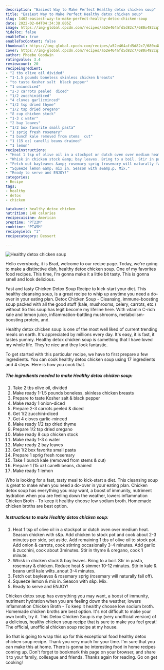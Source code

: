 ```yaml
---
description: "Easiest Way to Make Perfect Healthy detox chicken soup"
title: "Easiest Way to Make Perfect Healthy detox chicken soup"
slug: 1462-easiest-way-to-make-perfect-healthy-detox-chicken-soup
date: 2022-02-04T04:34:38.805Z
image: https://img-global.cpcdn.com/recipes/a52e464afd5d82c7/680x482cq70/healthy-detox-chicken-soup-recipe-main-photo.jpg
hideToc: false
enableToc: true
enableTocContent: false
thumbnail: https://img-global.cpcdn.com/recipes/a52e464afd5d82c7/680x482cq70/healthy-detox-chicken-soup-recipe-main-photo.jpg
cover: https://img-global.cpcdn.com/recipes/a52e464afd5d82c7/680x482cq70/healthy-detox-chicken-soup-recipe-main-photo.jpg
author: Phoebe Goodwin
ratingvalue: 3.4
reviewcount: 20
recipeingredient:
- "2 tbs olive oil divided"
- "1-1.5 pounds boneless skinless chicken breasts"
- "to taste Kosher salt  black pepper"
- "1 oniondiced"
- "2-3 carrots peeled  diced"
- "1/2 zucchinidiced"
- "4 cloves garlicminced"
- "1/2 tsp dried thyme"
- "1/2 tsp dried oregano"
- "8 cup chicken stock"
- "1-3 c water"
- "2 bay leaves"
- "1/2 box favorite small pasta"
- "1 sprig fresh rosemary"
- "1 bunch kale removed from stems  cut"
- "1 (15 oz) canelli beans drained"
- "1 lemon"
recipeinstructions:
- "Heat 1 tsp of olive oil in a stockpot or dutch oven over medium heat. Season chicken with s&amp;p. Add chicken to stock pot and cook about 2-3 minutes per side, set aside. Add remaining 1 tbs of olive oil to stock pot. Add onion &amp; carrots, cook stirring occasionally 3-4 minutes. Add garlic &amp; zucchini, cook about 3minutes. Stir in thyme &amp; oregano, cook 1 minute."
- "Whisk in chicken stock &amp; bay leaves. Bring to a boil. Stir in pasta, rosemary &amp; chicken. Reduce heat &amp; simmer 10-12 minutes. Stir in kale &amp; beans until kale wilts..anout 3-4 minutes."
- "Fetch out bayleaves &amp; rosemary sprig (rosemary will naturally fall off)."
- "Squeeze lemon &amp; mix in. Season with s&amp;p. Mix."
- "Ready to serve and ENJOY!"
categories:
- Recipe
tags:
- healthy
- detox
- chicken

katakunci: healthy detox chicken 
nutrition: 148 calories
recipecuisine: American
preptime: "PT22M"
cooktime: "PT45M"
recipeyield: "1"
recipecategory: Dessert

---
```



![Healthy detox chicken soup](https://img-global.cpcdn.com/recipes/a52e464afd5d82c7/680x482cq70/healthy-detox-chicken-soup-recipe-main-photo.jpg)

Hello everybody, it is Brad, welcome to our recipe page. Today, we're going to make a distinctive dish, healthy detox chicken soup. One of my favorites food recipes. This time, I'm gonna make it a little bit tasty. This is gonna smell and look delicious.

Fast and tasty Chicken Detox Soup Recipe to kick-start your diet. This healthy cleansing soup, is a great recipe to whip up anytime you need a do-over in your eating plan. Detox Chicken Soup - Cleansing, immune-boosting soup packed with all the good stuff (kale, mushrooms, celery, carrots, etc.) without So this soup has legit become my lifeline here. With vitamin C-rich kale and lemon juice, inflammation-battling mushrooms, metabolism-boosting protein, and.

Healthy detox chicken soup is one of the most well liked of current trending meals on earth. It's appreciated by millions every day. It's easy, it is fast, it tastes yummy. Healthy detox chicken soup is something that I have loved my whole life. They're nice and they look fantastic.


To get started with this particular recipe, we have to first prepare a few ingredients. You can cook healthy detox chicken soup using 17 ingredients and 4 steps. Here is how you cook that.

<!--inarticleads1-->

##### The ingredients needed to make Healthy detox chicken soup:

1. Take 2 tbs olive oil, divided
1. Make ready 1-1.5 pounds boneless, skinless chicken breasts
1. Prepare to taste Kosher salt &amp; black pepper
1. Make ready 1 onion-diced
1. Prepare 2-3 carrots peeled &amp; diced
1. Get 1/2 zucchini-diced
1. Get 4 cloves garlic-minced
1. Make ready 1/2 tsp dried thyme
1. Prepare 1/2 tsp dried oregano
1. Make ready 8 cup chicken stock
1. Make ready 1-3 c water
1. Make ready 2 bay leaves
1. Get 1/2 box favorite small pasta
1. Prepare 1 sprig fresh rosemary
1. Take 1 bunch kale (removed from stems &amp; cut)
1. Prepare 1 (15 oz) canelli beans, drained
1. Make ready 1 lemon


Who is looking for a fast, tasty meal to kick-start a diet. This cleansing soup is great to make when you need a do-over in your eating plan. Chicken detox soup has everything you may want, a boost of immunity, nutriment hydration when you are feeling down the weather, lowers inflammation Chicken Broth - To keep it healthy choose low sodium broth. Homemade chicken broths are best option. 

<!--inarticleads2-->

##### Instructions to make Healthy detox chicken soup:

1. Heat 1 tsp of olive oil in a stockpot or dutch oven over medium heat. Season chicken with s&amp;p. Add chicken to stock pot and cook about 2-3 minutes per side, set aside. Add remaining 1 tbs of olive oil to stock pot. Add onion &amp; carrots, cook stirring occasionally 3-4 minutes. Add garlic &amp; zucchini, cook about 3minutes. Stir in thyme &amp; oregano, cook 1 minute.
1. Whisk in chicken stock &amp; bay leaves. Bring to a boil. Stir in pasta, rosemary &amp; chicken. Reduce heat &amp; simmer 10-12 minutes. Stir in kale &amp; beans until kale wilts..anout 3-4 minutes.
1. Fetch out bayleaves &amp; rosemary sprig (rosemary will naturally fall off).
1. Squeeze lemon &amp; mix in. Season with s&amp;p. Mix.
1. Ready to serve and ENJOY!

Chicken detox soup has everything you may want, a boost of immunity, nutriment hydration when you are feeling down the weather, lowers inflammation Chicken Broth - To keep it healthy choose low sodium broth. Homemade chicken broths are best option. It&#39;s not difficult to make your own broth, try it. This Detox Chicken Soup is my (very unofficial version) of a delicious, healthy chicken soup recipe that is sure to make you feel great! The official, unofficial chicken soup recipe at my house. 

So that is going to wrap this up for this exceptional food healthy detox chicken soup recipe. Thank you very much for your time. I'm sure that you can make this at home. There is gonna be interesting food in home recipes coming up. Don't forget to bookmark this page on your browser, and share it to your family, colleague and friends. Thanks again for reading. Go on get cooking!
